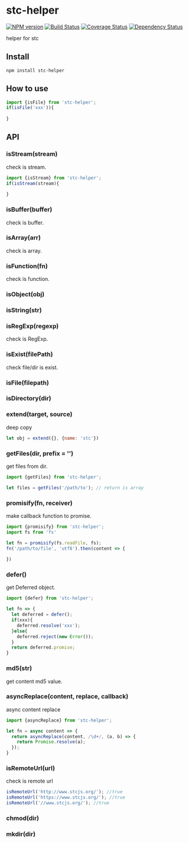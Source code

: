 # stc-helper

[![NPM version](https://img.shields.io/npm/v/stc-helper.svg?style=flat-square)](http://badge.fury.io/js/stc-helper)
[![Build Status](https://travis-ci.org/stcjs/stc-helper.svg?branch=master)](https://travis-ci.org/stcjs/stc-helper)
[![Coverage Status](https://coveralls.io/repos/github/stcjs/stc-helper/badge.svg?branch=master)](https://coveralls.io/github/stcjs/stc-helper?branch=master)
[![Dependency Status](https://david-dm.org/stcjs/stc-helper.svg)](https://david-dm.org/stcjs/stc-helper)


helper for stc

## Install

```
npm install stc-helper
```

## How to use

```js
import {isFile} from 'stc-helper';
if(isFile('xxx')){
  
}
```

## API

### isStream(stream)

check is stream.

```js
import {isStream} from 'stc-helper';
if(isStream(stream){
  
}
```

### isBuffer(buffer)

check is buffer.

### isArray(arr)

check is array.

### isFunction(fn)

check is function.

### isObject(obj)

### isString(str)


### isRegExp(regexp)

check is RegExp.

### isExist(filePath)

check file/dir is exist.

### isFile(filepath)

### isDirectory(dir)


### extend(target, source)

deep copy

```js
let obj = extend({}, {name: 'stc'})
```

### getFiles(dir, prefix = '')

get files from dir.

```js
import {getFiles} from 'stc-helper';

let files = getFiles('/path/to'); // return is array

```

### promisify(fn, receiver)

make callback function to promise.

```js
import {promisify} from 'stc-helper';
import fs from 'fs'

let fn = promisify(fs.readFile, fs);
fn('/path/to/file', 'utf8').then(content => {
  
})
```

### defer()

get Deferred object.

```js
import {defer} from 'stc-helper';

let fn => {
  let deferred = defer();
  if(xxx){
    deferred.resolve('xxx');
  }else{
    deferred.reject(new Error());
  }
  return deferred.promise;
}

```

### md5(str)

get content md5 value.

### asyncReplace(content, replace, callback)

async content replace

```js
import {asyncReplace} from 'stc-helper';

let fn = async content => {
  return asyncReplace(content, /\d+/, (a, b) => {
    return Promise.resolve(a);
  });
}
```

### isRemoteUrl(url)

check is remote url

```js
isRemoteUrl('http://www.stcjs.org/'); //true
isRemoteUrl('https://www.stcjs.org/'); //true
isRemoteUrl('//www.stcjs.org/'); //true
```

### chmod(dir)

### mkdir(dir)
